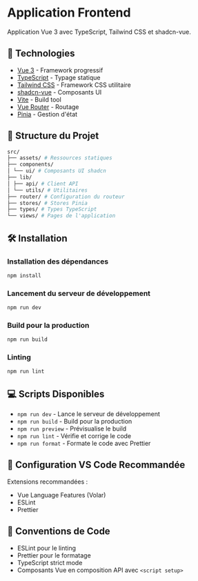 # Application Frontend

Application Vue 3 avec TypeScript, Tailwind CSS et shadcn-vue.

## 🚀 Technologies

- [Vue 3](https://vuejs.org/) - Framework progressif
- [TypeScript](https://www.typescriptlang.org/) - Typage statique
- [Tailwind CSS](https://tailwindcss.com/) - Framework CSS utilitaire
- [shadcn-vue](https://www.shadcn-vue.com/) - Composants UI
- [Vite](https://vitejs.dev/) - Build tool
- [Vue Router](https://router.vuejs.org/) - Routage
- [Pinia](https://pinia.vuejs.org/) - Gestion d'état

## 📁 Structure du Projet

```bash
src/
├── assets/ # Ressources statiques
├── components/
│ └── ui/ # Composants UI shadcn
├── lib/
│ ├── api/ # Client API
│ └── utils/ # Utilitaires
├── router/ # Configuration du routeur
├── stores/ # Stores Pinia
├── types/ # Types TypeScript
└── views/ # Pages de l'application
```

## 🛠️ Installation

### Installation des dépendances

```bash
npm install
```

### Lancement du serveur de développement

```bash
npm run dev
```

### Build pour la production

```bash
npm run build
```

### Linting

```bash
npm run lint
```

## 💻 Scripts Disponibles

- `npm run dev` - Lance le serveur de développement
- `npm run build` - Build pour la production
- `npm run preview` - Prévisualise le build
- `npm run lint` - Vérifie et corrige le code
- `npm run format` - Formate le code avec Prettier

## 🔧 Configuration VS Code Recommandée

Extensions recommandées :

- Vue Language Features (Volar)
- ESLint
- Prettier

## 📝 Conventions de Code

- ESLint pour le linting
- Prettier pour le formatage
- TypeScript strict mode
- Composants Vue en composition API avec `<script setup>`
